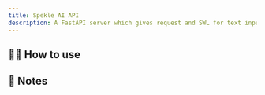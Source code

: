 ```yaml
---
title: Spekle AI API
description: A FastAPI server which gives request and SWL for text input
---
```


## 💁‍♀️ How to use



## 📝 Notes

